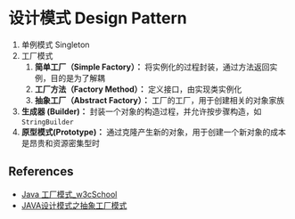 # 设计模式 Design Pattern

1. 单例模式 Singleton
2. 工厂模式
   1. **简单工厂（Simple Factory）：** 将实例化的过程封装，通过方法返回实例，目的是为了解耦
   2. **工厂方法（Factory Method）：** 定义接口，由实现类实例化
   3. **抽象工厂（Abstract Factory）：** 工厂的工厂，用于创建相关的对象家族
3. **生成器 (Builder)：** 封装一个对象的构造过程，并允许按步骤构造，如 `StringBuilder`
4. **原型模式(Prototype)：** 通过克隆产生新的对象，用于创建一个新对象的成本是昂贵和资源密集型时

## References

- [Java 工厂模式_w3cSchool](https://www.w3cschool.cn/java/java-factory-pattern.html)
- [JAVA设计模式之抽象工厂模式](https://blog.csdn.net/jason0539/article/details/44976775)
